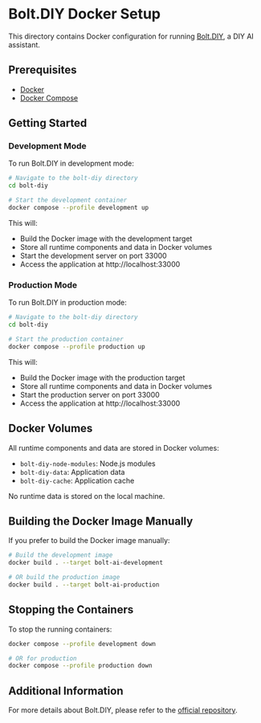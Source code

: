 # Bolt.DIY Docker Setup

This directory contains Docker configuration for running [Bolt.DIY](https://github.com/stackblitz-labs/bolt.diy), a DIY AI assistant.

## Prerequisites

- [Docker](https://docs.docker.com/get-docker/)
- [Docker Compose](https://docs.docker.com/compose/install/)

## Getting Started

### Development Mode

To run Bolt.DIY in development mode:

```bash
# Navigate to the bolt-diy directory
cd bolt-diy

# Start the development container
docker compose --profile development up
```

This will:
- Build the Docker image with the development target
- Store all runtime components and data in Docker volumes
- Start the development server on port 33000
- Access the application at http://localhost:33000

### Production Mode

To run Bolt.DIY in production mode:

```bash
# Navigate to the bolt-diy directory
cd bolt-diy

# Start the production container
docker compose --profile production up
```

This will:
- Build the Docker image with the production target
- Store all runtime components and data in Docker volumes
- Start the production server on port 33000
- Access the application at http://localhost:33000

## Docker Volumes

All runtime components and data are stored in Docker volumes:

- `bolt-diy-node-modules`: Node.js modules
- `bolt-diy-data`: Application data
- `bolt-diy-cache`: Application cache

No runtime data is stored on the local machine.

## Building the Docker Image Manually

If you prefer to build the Docker image manually:

```bash
# Build the development image
docker build . --target bolt-ai-development

# OR build the production image
docker build . --target bolt-ai-production
```

## Stopping the Containers

To stop the running containers:

```bash
docker compose --profile development down

# OR for production
docker compose --profile production down
```

## Additional Information

For more details about Bolt.DIY, please refer to the [official repository](https://github.com/stackblitz-labs/bolt.diy).